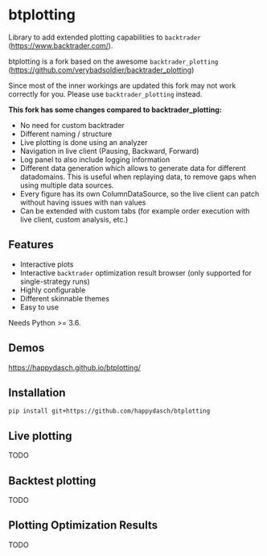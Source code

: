 # btplotting

Library to add extended plotting capabilities to `backtrader` (<https://www.backtrader.com/>).

btplotting is a fork based on the awesome `backtrader_plotting` (<https://github.com/verybadsoldier/backtrader_plotting>)

Since most of the inner workings are updated this fork may not
work correctly for you. Please use `backtrader_plotting` instead.

**This fork has some changes compared to backtrader_plotting:**

* No need for custom backtrader
* Different naming / structure
* Live plotting is done using an analyzer
* Navigation in live client (Pausing, Backward, Forward)
* Log panel to also include logging information
* Different data generation which allows to generate data for different datadomains. This is
  useful when replaying data, to remove gaps when using multiple data sources.
* Every figure has its own ColumnDataSource, so the live client can patch without having issues
  with nan values
* Can be extended with custom tabs (for example order execution with live client, custom analysis, etc.)

## Features

* Interactive plots
* Interactive `backtrader` optimization result browser (only supported for single-strategy runs)
* Highly configurable
* Different skinnable themes
* Easy to use

Needs Python >= 3.6.

## Demos

https://happydasch.github.io/btplotting/

## Installation

`pip install git+https://github.com/happydasch/btplotting`

## Live plotting

TODO

## Backtest plotting

TODO

## Plotting Optimization Results

TODO
